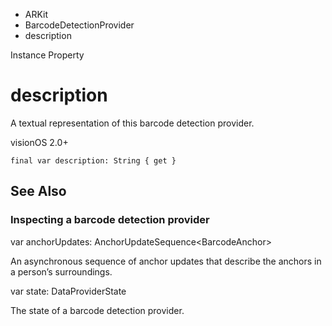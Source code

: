 

- ARKit
- BarcodeDetectionProvider
-  description 

Instance Property

# description

A textual representation of this barcode detection provider.

visionOS 2.0+

``` source
final var description: String { get }
```

## See Also

### Inspecting a barcode detection provider

var anchorUpdates: AnchorUpdateSequence&lt;BarcodeAnchor>

An asynchronous sequence of anchor updates that describe the anchors in a person’s surroundings.

var state: DataProviderState

The state of a barcode detection provider.


